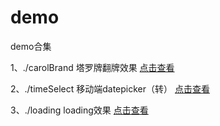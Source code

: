 # demo
demo合集 

1、./carolBrand 塔罗牌翻牌效果 [点击查看](https://htmlpreview.github.io/?https://github.com/rainysir/demo/blob/master/carolBrand/index.html)

2、./timeSelect 移动端datepicker（转） [点击查看](https://htmlpreview.github.io/?https://github.com/rainysir/demo/blob/master/timeSelect/index.html)

3、./loading loading效果 [点击查看](https://htmlpreview.github.io/?https://github.com/rainysir/demo/blob/master/loading/index.html)


